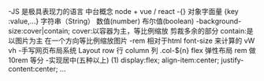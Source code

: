 -JS 是极具表现力的语言
 中台概念 node + vue / react
-{} 对象字面量 {key :value,...}
  字符串（String） 数值(number) 布尔值(boolean)
-background-size:cover|contain;
    cover:以容器为主，等比例缩放 剪裁多余的部分
    contain:是以图片为主 在一个方向等比例缩放图片
-rem 
    相对于html font-size 来计算的
    vW vh
-手写网页布局系统  Layout
    row 行 
    column 列 .col-${n}
    flex 弹性布局
    rem 做 10rem 等分
-实现居中(五种以上)
    (1)
        display:flex;
        align-item:center;
        justify-content:center;
    ...



   
